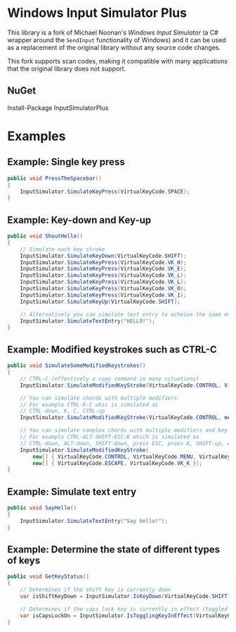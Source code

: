 # Windows Input Simulator Plus
This library is a fork of Michael Noonan's *Windows Input Simulator* (a C# wrapper around the `SendInput` functionality of Windows) and it can be used as a replacement of the original library without any source code changes. 

This fork supports scan codes, making it compatible with many applications that the original library does not support. 

## NuGet
Install-Package InputSimulatorPlus

# Examples

## Example: Single key press
```csharp
public void PressTheSpacebar()
{
    InputSimulator.SimulateKeyPress(VirtualKeyCode.SPACE);
}
```

## Example: Key-down and Key-up
```csharp
public void ShoutHello()
{
    // Simulate each key stroke    
    InputSimulator.SimulateKeyDown(VirtualKeyCode.SHIFT);
    InputSimulator.SimulateKeyPress(VirtualKeyCode.VK_H);
    InputSimulator.SimulateKeyPress(VirtualKeyCode.VK_E);
    InputSimulator.SimulateKeyPress(VirtualKeyCode.VK_L);
    InputSimulator.SimulateKeyPress(VirtualKeyCode.VK_L);
    InputSimulator.SimulateKeyPress(VirtualKeyCode.VK_O);
    InputSimulator.SimulateKeyPress(VirtualKeyCode.VK_1);
    InputSimulator.SimulateKeyUp(VirtualKeyCode.SHIFT);

    // Alternatively you can simulate text entry to acheive the same end result
    InputSimulator.SimulateTextEntry("HELLO!");
}
```

## Example: Modified keystrokes such as CTRL-C
```csharp
public void SimulateSomeModifiedKeystrokes()
{
    // CTRL-C (effectively a copy command in many situations)
    InputSimulator.SimulateModifiedKeyStroke(VirtualKeyCode.CONTROL, VirtualKeyCode.VK_C);

    // You can simulate chords with multiple modifiers
    // For example CTRL-K-C whic is simulated as
    // CTRL-down, K, C, CTRL-up
    InputSimulator.SimulateModifiedKeyStroke(VirtualKeyCode.CONTROL, new [] {VirtualKeyCode.VK_K, VirtualKeyCode.VK_C});

    // You can simulate complex chords with multiple modifiers and key presses
    // For example CTRL-ALT-SHIFT-ESC-K which is simulated as
    // CTRL-down, ALT-down, SHIFT-down, press ESC, press K, SHIFT-up, ALT-up, CTRL-up
    InputSimulator.SimulateModifiedKeyStroke(
        new[] { VirtualKeyCode.CONTROL, VirtualKeyCode.MENU, VirtualKeyCode.SHIFT },
        new[] { VirtualKeyCode.ESCAPE, VirtualKeyCode.VK_K });
}
```

## Example: Simulate text entry
```csharp
public void SayHello()
{
    InputSimulator.SimulateTextEntry("Say hello!");
}
```

## Example: Determine the state of different types of keys
```csharp
public void GetKeyStatus()
{
    // Determines if the shift key is currently down
    var isShiftKeyDown = InputSimulator.IsKeyDown(VirtualKeyCode.SHIFT);

    // Determines if the caps lock key is currently in effect (toggled on)
    var isCapsLockOn = InputSimulator.IsTogglingKeyInEffect(VirtualKeyCode.CAPITAL);
}
```


